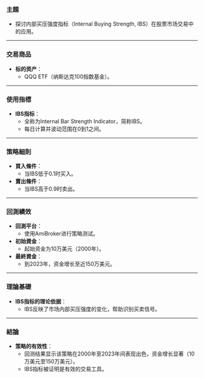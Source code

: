 ### 主題  
- 探讨内部买压强度指标（Internal Buying Strength, IBS）在股票市场交易中的应用。  

---

### 交易商品  
- **标的资产**：  
  - QQQ ETF（纳斯达克100指数基金）。  

---

### 使用指標  
- **IBS指标**：  
  - 全称为Internal Bar Strength Indicator，简称IBS。  
  - 每日计算并波动范围在0到1之间。  

---

### 策略細則  
- **買入條件**：  
  - 当IBS低于0.1时买入。  
- **賣出條件**：  
  - 当IBS高于0.9时卖出。  

---

### 回測績效  
- **回測平台**：  
  - 使用AmiBroker进行策略测试。  
- **初始資金**：  
  - 起始资金为10万美元（2000年）。  
- **最終資金**：  
  - 到2023年，资金增长至近150万美元。  

---

### 理論基礎  
- **IBS指标的理论依据**：  
  - IBS反映了市场内部买压强度的变化，帮助识别买卖信号。  

---

### 結論  
- **策略的有效性**：  
  - 回测结果显示该策略在2000年至2023年间表现出色，资金增长显著（10万美元至150万美元）。  
  - IBS指标被证明是有效的交易工具。
